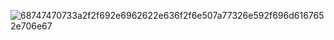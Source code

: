 ![68747470733a2f2f692e6962622e636f2f6e507a77326e592f696d6167652e706e67](https://github.com/user-attachments/assets/5564331d-39bc-44cf-803f-26b45016b702)

